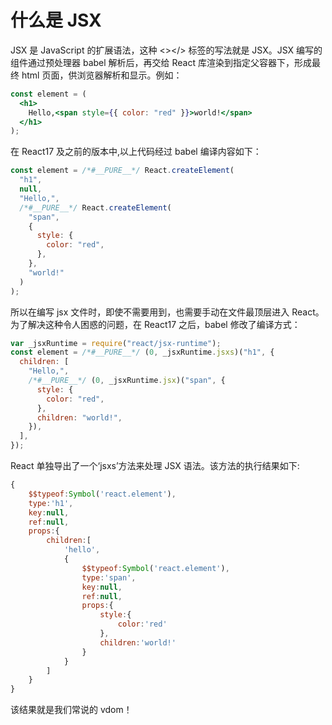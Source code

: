 # 什么是 JSX

JSX 是 JavaScript 的扩展语法，这种 <></> 标签的写法就是 JSX。JSX 编写的组件通过预处理器 babel 解析后，再交给 React 库渲染到指定父容器下，形成最终 html 页面，供浏览器解析和显示。例如：

```jsx
const element = (
  <h1>
    Hello,<span style={{ color: "red" }}>world!</span>
  </h1>
);
```

在 React17 及之前的版本中,以上代码经过 babel 编译内容如下：

```js
const element = /*#__PURE__*/ React.createElement(
  "h1",
  null,
  "Hello,",
  /*#__PURE__*/ React.createElement(
    "span",
    {
      style: {
        color: "red",
      },
    },
    "world!"
  )
);
```

所以在编写 jsx 文件时，即使不需要用到，也需要手动在文件最顶层进入 React。为了解决这种令人困惑的问题，在 React17 之后，babel 修改了编译方式：

```js
var _jsxRuntime = require("react/jsx-runtime");
const element = /*#__PURE__*/ (0, _jsxRuntime.jsxs)("h1", {
  children: [
    "Hello,",
    /*#__PURE__*/ (0, _jsxRuntime.jsx)("span", {
      style: {
        color: "red",
      },
      children: "world!",
    }),
  ],
});
```

React 单独导出了一个‘jsxs’方法来处理 JSX 语法。该方法的执行结果如下:

```js
{
    $$typeof:Symbol('react.element'),
    type:'h1',
    key:null,
    ref:null,
    props:{
        children:[
            'hello',
            {
                $$typeof:Symbol('react.element'),
                type:'span',
                key:null,
                ref:null,
                props:{
                    style:{
                        color:'red'
                    },
                    children:'world!'
                }
            }
        ]
    }
}

```

该结果就是我们常说的 vdom！

